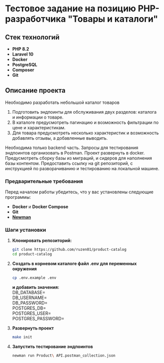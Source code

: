 # Тестовое задание на позицию PHP-разработчика "Товары и каталоги"

## Стек технологий

- **PHP 8.2**
- **Laravel 10**
- **Docker**
- **PostgreSQL**
- **Composer**
- **Git**

## Описание проекта

Необходимо разработать небольшой каталог товаров

1. Подготовить эндпоинты для обслуживания двух разделов: каталога и информации о товаре. 
2. В каталоге предусмотреть пагинацию и возможность фильтрации по цене и характеристикам. 
3. Для товара предусмотреть несколько характеристик и возможность добавлять отзывы, а добавленные выводить.

Необходима только backend часть. Запросы для тестирования эндпоинтов организовать в Postman. Проект развернуть в docker. Предусмотреть сборку базы из миграций, и сидеров для наполнения базы контентом. Предоставить ссылку на git репозиторий, с инструкцией по разворачиванию и тестированию на локальной машине.

### Предварительные требования

Перед началом работы убедитесь, что у вас установлены следующие программы:
- **Docker** и **Docker Compose**
- **Git**
- **[Newman](https://www.npmjs.com/package/newman)**

### Шаги установки

1. **Клонировать репозиторий:**

   ```bash
   git clone https://github.com/ruzen01/product-catalog
   cd product-catalog
   ```
2. **Создать в корневом каталоге файл .env для переменных окружения**
   ```bash
   cp .env.example .env
   ```
   **и добавить значения:**  
   DB_DATABASE=  
   DB_USERNAME=  
   DB_PASSWORD=  
   POSTGRES_DB=  
   POSTGRES_USER=  
   POSTGRES_PASSWORD=  

3. **Развернуть проект**
   ```bash
   make init
   ```
4. **Запустить тестирование эндпоинтов**
   ```bash
   newman run Product\ API.postman_collection.json
   ```